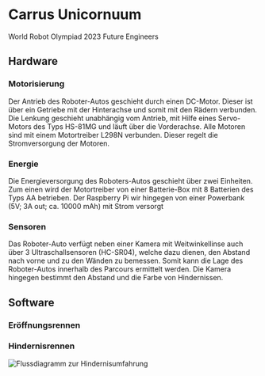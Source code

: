 # Carrus Unicornuum
World Robot Olympiad 2023 Future Engineers

## Hardware
### Motorisierung
Der Antrieb des Roboter-Autos geschieht durch einen DC-Motor. Dieser ist über ein Getriebe mit der Hinterachse und somit mit den Rädern verbunden. Die Lenkung geschieht unabhängig vom Antrieb, mit Hilfe eines Servo-Motors des Typs HS-81MG und läuft über die Vorderachse. Alle Motoren sind mit einem Motortreiber L298N verbunden. Dieser regelt die Stromversorgung der Motoren.

### Energie
Die Energieversorgung des Roboters-Autos geschieht über zwei Einheiten. Zum einen wird der Motortreiber von einer Batterie-Box mit 8 Batterien des Typs AA betrieben. Der Raspberry Pi wir hingegen von einer Powerbank (5V; 3A out; ca. 10000 mAh) mit Strom versorgt

### Sensoren
Das Roboter-Auto verfügt neben einer Kamera  mit Weitwinkellinse auch über 3 Ultraschallsensoren (HC-SR04), welche dazu dienen, den Abstand nach vorne und zu den Wänden zu bemessen. Somit kann die Lage des Roboter-Autos innerhalb des Parcours ermittelt werden. Die Kamera hingegen bestimmt den Abstand und die Farbe von Hindernissen.  


## Software
### Eröffnungsrennen

### Hindernisrennen
![Flussdiagramm zur Hindernisumfahrung](https://user-images.githubusercontent.com/128396963/236519192-251315be-2b41-4ad9-8319-2199691f5c98.jpeg)
